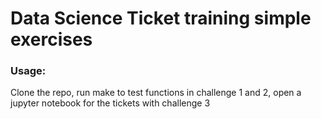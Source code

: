 # Data Science Ticket training simple exercises

### Usage:

Clone the repo, run make to test functions in challenge 1 and 2, open a jupyter notebook for the tickets with challenge 3

